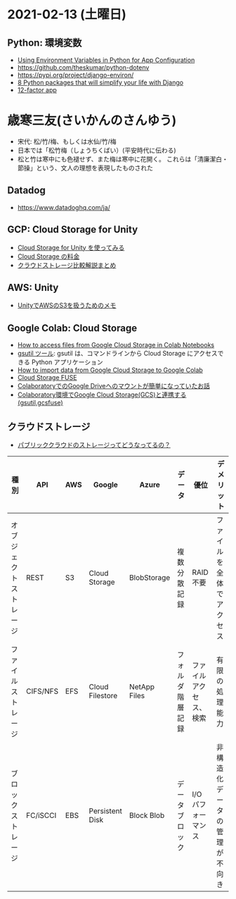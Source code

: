# 2021-02-13 (土曜日)

## Python: 環境変数

- [Using Environment Variables in Python for App Configuration](https://doppler.com/blog/environment-variables-in-python)
- https://github.com/theskumar/python-dotenv
- https://pypi.org/project/django-environ/
- [8 Python packages that will simplify your life with Django](https://opensource.com/article/18/9/django-packages)
- [12-factor app](https://www.12factor.net/)

# 歳寒三友(さいかんのさんゆう)

- 宋代: 松/竹/梅、もしくは水仙/竹/梅
- 日本では「松竹梅（しょうちくばい）(平安時代に伝わる)
- 松と竹は寒中にも色褪せず、また梅は寒中に花開く。 これらは「清廉潔白・節操」という、文人の理想を表現したものされた

## Datadog

- https://www.datadoghq.com/ja/


## GCP: Cloud Storage for Unity

- [Cloud Storage for Unity を使ってみる](https://firebase.google.com/docs/storage/unity/start?hl=ja)
- [Cloud Storage の料金](https://cloud.google.com/storage/pricing?hl=ja)
- [クラウドストレージ比較解説まとめ](https://cloud-textbook.com/48/)


## AWS: Unity

- [UnityでAWSのS3を扱うためのメモ](https://edom18.hateblo.jp/entry/2021/01/13/153612)


## Google Colab: Cloud Storage

- [How to access files from Google Cloud Storage in Colab Notebooks](https://medium.com/analytics-vidhya/how-to-access-files-from-google-cloud-storage-in-colab-notebooks-8edaf9e6c020)
- [gsutil ツール](https://cloud.google.com/storage/docs/gsutil?hl=ja): gsutil は、コマンドラインから Cloud Storage にアクセスできる Python アプリケーション
- [How to import data from Google Cloud Storage to Google Colab](https://stackoverflow.com/questions/51715268/how-to-import-data-from-google-cloud-storage-to-google-colab)
- [Cloud Storage FUSE](https://cloud.google.com/storage/docs/gcs-fuse)
- [ColaboratoryでのGoogle Driveへのマウントが簡単になっていたお話](https://qiita.com/kado_u/items/45b76f9a6f920bf0f786)
- [Colaboratory環境でGoogle Cloud Storage(GCS)と連携する(gsutil,gcsfuse)](https://technodaifuku.blogspot.com/2020/09/colaboratorygoogle-cloud.html)


## クラウドストレージ

- [パブリッククラウドのストレージってどうなってるの？](https://qiita.com/ume67026265/items/a4d374e30b93793faaf9)


| **種別**               | API      | AWS | Google          | Azure        | データ           | 優位                   | デメリット                   |
| ---------------------- | -------- | --- | --------------- | ------------ | ---------------- | ---------------------- | ---------------------------- |
| オブジェクトストレージ | REST     | S3  | Cloud Storage   | BlobStorage  | 複数分散記録     | RAID不要               | ファイルを全体でアクセス     |
| ファイルストレージ     | CIFS/NFS | EFS | Cloud Filestore | NetApp Files | フォルダ階層記録 | ファイルアクセス、検索 | 有限の処理能力               |
| ブロックストレージ     | FC/iSCCI | EBS | Persistent Disk | Block Blob   | データブロック   | I/O パフォーマンス     | 非構造化データの管理が不向き |

